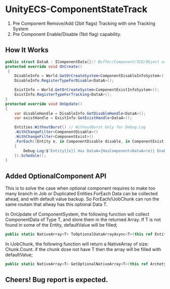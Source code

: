 # UnityECS-ComponentStateTrack

1. Pre Component Remove/Add (2bit flags) Tracking with one Tracking System
2. Pre Component Enable/Disable (1bit flag) capability.

## How It Works

``` csharp
public struct DataA : IComponentData{}// Buffer/Component/SCD/Object are all supported
protected override void OnCreate()
 {
    DisableInfo = World.GetOrCreateSystem<ComponentDisableInfoSystem>();
    DisableInfo.RegisterTypeForDisable<DataA>();

    ExistInfo = World.GetOrCreateSystem<ComponentExistInfoSystem>();
    ExistInfo.RegisterTypeForTracking<DataA>();
}
protected override void OnUpdate()
{
    var disableHandle = DisableInfo.GetDisableHandle<DataA>();
    var existHandle = ExistInfo.GetExistHandle<DataA>();

    Entities.WithoutBurst() // WithoutBurst Only for Debug.Log
    .WithChangeFilter<ComponentDisable>()
    .WithChangeFilter<ComponentExist>()
    .ForEach((Entity e, in ComponentDisable disable, in ComponentExist exist) =>
    {
        Debug.Log($"Entity[{e}] Has DataA={HasComponent<DataA>(e)} Enabled={disable.GetEnabled(disableHandle)}, Exist={exist.GetTrackState(existHandle)}");
    }).Schedule();
}
```

## Added OptionalComponent API

This is to solve the case when optional component requires to make too many branch in Job or Duplicated Entities.ForEach
Data can be collected ahead, and with default value backup. So ForEach/IJobChunk can run the same routain that allway has this optional Data T.

In OnUpdate of ComponentSystem, the following function will collect ComponentData of Type T, and store them in the returned Array. If T is not found in some of the Entity, defaultValue will be filled;

``` csharp
public static NativeArray<T> ToOptionalDataArrayAsync<T>(this ref EntityQuery query, SystemBase system, Allocator allocator, ref JobHandle dependency, T defaultValue = default)
```

In IJobChunk, the following function will return a NativeArray of size: Chunk.Count. if the chunk dose not have T then the array will be filled with defaultValue;

``` csharp
public static NativeArray<T> GetOptionalNativeArray<T>(this ref ArchetypeChunk chunk, ComponentTypeHandle<T> typeHandle, T defaultValue);
```

## Cheers! Bug report is expected.